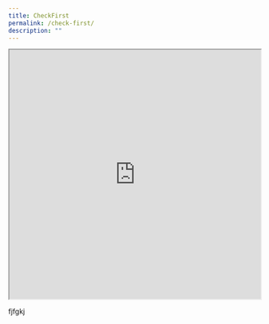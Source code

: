 ```yaml
---
title: CheckFirst
permalink: /check-first/
description: ""
---
```

<iframe style="width:100%;height:500px" src="https://www.checkfirst.gov.sg/c/39d57c46-9611-43db-977e-50ec55c5aef1"></iframe>


fjfgkj